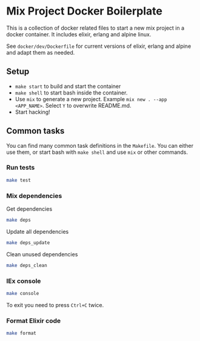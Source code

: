 # Mix Project Docker Boilerplate

This is a collection of docker related files to start a new mix project in a docker container. It includes elixir, erlang and alpine linux.

See `docker/dev/Dockerfile` for current versions of elixir, erlang and alpine and adapt them as needed.

## Setup

  * `make start` to build and start the container
  * `make shell` to start bash inside the container.
  * Use `mix` to generate a new project. Example `mix new . --app <APP_NAME>`. Select `Y` to overwrite README.md.
  * Start hacking!

## Common tasks

You can find many common task definitions in the `Makefile`. You can either use them, or start bash with `make shell` and use `mix` or other commands.

### Run tests

```bash
make test
```

### Mix dependencies
Get  dependencies
```bash
make deps
```

Update all dependencies
```bash
make deps_update
```

Clean unused dependencies
```bash
make deps_clean
```

### IEx console

```bash
make console
```
To exit you need to press `Ctrl+C` twice.

### Format Elixir code

```bash
make format
```
